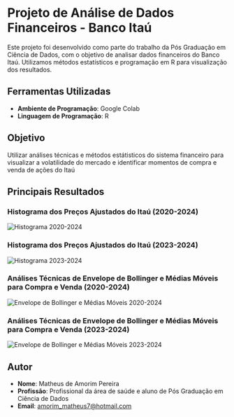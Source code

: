 # Projeto de Análise de Dados Financeiros - Banco Itaú

Este projeto foi desenvolvido como parte do trabalho da Pós Graduação em Ciência de Dados, com o objetivo de analisar dados financeiros do Banco Itaú. Utilizamos métodos estatísticos e programação em R para visualização dos resultados.

## Ferramentas Utilizadas

- **Ambiente de Programação**: Google Colab
- **Linguagem de Programação**: R

## Objetivo

Utilizar análises técnicas e métodos estátisticos do sistema financeiro para visualizar a volatilidade do mercado e identificar momentos de compra e venda de ações do Itaú

## Principais Resultados

### Histograma dos Preços Ajustados do Itaú (2020-2024)
![Histograma 2020-2024](https://i.ibb.co/CzndjcC/histograma-2020-2024.png)

### Histograma dos Preços Ajustados do Itaú (2023-2024)
![Histograma 2023-2024](https://i.ibb.co/GWzJ0fN/histograma-2023-2024.png)

### Análises Técnicas de Envelope de Bollinger e Médias Móveis para Compra e Venda (2020-2024)
![Envelope de Bollinger e Médias Móveis 2020-2024](https://i.ibb.co/tK6bgKx/analise-tecnica-2020-2024.png)

### Análises Técnicas de Envelope de Bollinger e Médias Móveis para Compra e Venda (2023-2024)
![Envelope de Bollinger e Médias Móveis 2023-2024](https://i.ibb.co/2SxCzK3/analise-tecnica-2023-2024.png)

## Autor

- **Nome**: Matheus de Amorim Pereira
- **Profissão**: Profissional da área de saúde e aluno de Pós Graduação em Ciência de Dados
- **Email**: amorim_matheus7@hotmail.com
